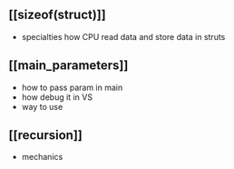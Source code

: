 ## [[sizeof(struct)]]
* specialties how CPU read data and store data in struts 
## [[main_parameters]]
* how to pass param in main
* how debug it in VS
* way to use
## [[recursion]]
- mechanics